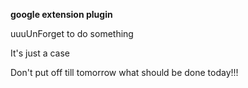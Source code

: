 **google extension plugin**

uuuUnForget to do something

It's just a case

Don't put off till tomorrow what should be done today!!!
